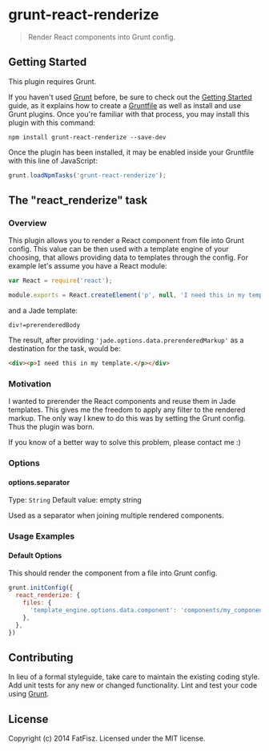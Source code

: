 # grunt-react-renderize

> Render React components into Grunt config.

## Getting Started
This plugin requires Grunt.

If you haven't used [Grunt](http://gruntjs.com/) before, be sure to check out the [Getting Started](http://gruntjs.com/getting-started) guide, as it explains how to create a [Gruntfile](http://gruntjs.com/sample-gruntfile) as well as install and use Grunt plugins. Once you're familiar with that process, you may install this plugin with this command:

```shell
npm install grunt-react-renderize --save-dev
```

Once the plugin has been installed, it may be enabled inside your Gruntfile with this line of JavaScript:

```js
grunt.loadNpmTasks('grunt-react-renderize');
```

## The "react_renderize" task

### Overview
This plugin allows you to render a React component from file into Grunt config. This value can be then used with a template engine of your choosing, that allows providing data to templates through the config. For example let's assume you have a React module:

```js
var React = require('react');

module.exports = React.createElement('p', null, 'I need this in my template.');
```

and a Jade template:
```jade
div!=prerenderedBody
```

The result, after providing `'jade.options.data.prerenderedMarkup'` as a destination for the task, would be:

```html
<div><p>I need this in my template.</p></div>
```

### Motivation
I wanted to prerender the React components and reuse them in Jade templates. This gives me the freedom to apply any filter to the rendered markup. The only way I knew to do this was by setting the Grunt config. Thus the plugin was born.

If you know of a better way to solve this problem, please contact me :)

### Options

#### options.separator
Type: `String`
Default value: empty string

Used as a separator when joining multiple rendered components.

### Usage Examples

#### Default Options
This should render the component from a file into Grunt config.

```js
grunt.initConfig({
  react_renderize: {
    files: {
      'template_engine.options.data.component': 'components/my_component.js',
    },
  },
})
```

## Contributing
In lieu of a formal styleguide, take care to maintain the existing coding style. Add unit tests for any new or changed functionality. Lint and test your code using [Grunt](http://gruntjs.com/).

## License
Copyright (c) 2014 FatFisz. Licensed under the MIT license.
